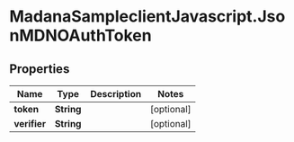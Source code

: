 # MadanaSampleclientJavascript.JsonMDNOAuthToken

## Properties

Name | Type | Description | Notes
------------ | ------------- | ------------- | -------------
**token** | **String** |  | [optional] 
**verifier** | **String** |  | [optional] 


